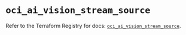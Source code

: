 # `oci_ai_vision_stream_source`

Refer to the Terraform Registry for docs: [`oci_ai_vision_stream_source`](https://registry.terraform.io/providers/hashicorp/oci/7.19.0/docs/resources/ai_vision_stream_source).
